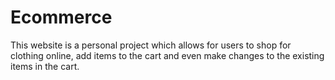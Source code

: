 # Ecommerce
This website is a personal project which allows for users to shop for clothing online, 
add items to the cart and even make changes to the existing items in the cart.
